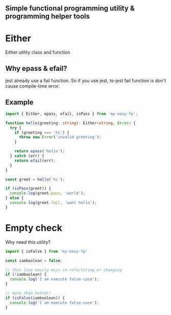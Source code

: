 Simple functional programming utility & programming helper tools
----

# Either
Either utility class and function

## Why epass & efail?
jest already use a fail function. So if you use jest, ts-jest fail function is don't cause compile-time error.

## Example

```ts
import { Either, epass, efail, isPass } from 'my-easy-fp';

function hello(greeting: string): Either<string, Error> {
  try {
    if (greeting === 'hi') {
      throw new Error('invalid greeting');
    }

    return epass('hello');
  } catch (err) {
    return efail(err);
  }
}

const greet = hello('hi');

if (isPass(greet)) {
  console.log(greet.pass, 'world');
} else {
  console.log(greet.fail, 'want hello');
}
```

# Empty check
Why need this utility?

```ts
import { isFalse } from 'my-easy-fp'

const iamboolean = false;

// this line easily miss in refactoring or changing
if (!iamboolean) {
  console.log('I am execute false-case');
}

// more than better!
if (isFalse(iamboolean)) {
  console.log('I am execute false-case');
}
```
